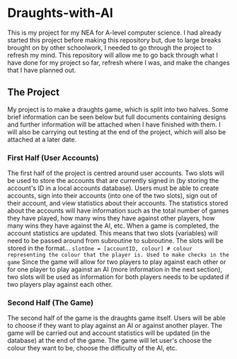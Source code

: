 # Draughts-with-AI
This is my project for my NEA for A-level computer science. I had already started this project before making this repository but, due to large breaks brought on by other schoolwork, I needed to go through the project to refresh my mind. This repository will allow me to go back through what I have done for my project so far, refresh where I was, and make the changes that I have planned out.

## The Project
My project is to make a draughts game, which is split into two halves. Some brief information can be seen below but full documents containing designs and further information will be attached when I have finished with them. I will also be carrying out testing at the end of the project, which will also be attached at a later date. 
### First Half (User Accounts)
The first half of the project is centred around user accounts. Two slots will be used to store the accounts that are currently signed in (by storing the account's ID in a local accounts database). Users must be able to create accounts, sign into their accounts (into one of the two slots), sign out of their account, and view statistics about their accounts. The statistics stored about the accounts will have information such as the total number of games they have played, how many wins they have against other players, how many wins they have against the AI, etc. When a game is completed, the account statistics are updated. This means that two slots (variables) will need to be passed around from subroutine to subroutine. The slots will be stored in the format...
```slotOne = [accountID, colour] # colour representing the colour that the player is. Used to make checks in the game```
Since the game will allow for two players to play against each other or for one player to play against an AI (more information in the next section), two slots will be used as information for both players needs to be updated if two players play against each other.

### Second Half (The Game)
The second half of the game is the draughts game itself. Users will be able to choose if they want to play against an AI or against another player. The game will be carried out and account statistics will be updated (in the database) at the end of the game. The game will let user's choose the colour they want to be, choose the difficulty of the AI, etc. 